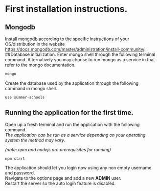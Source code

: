 # First installation instructions.
## Mongodb
Install mongodb according to the specific instructions of your OS/distribution in the website https://docs.mongodb.com/master/administration/install-community/.
##Database initialization.
Enter mongo shell through the following terminal command. Alternatively you may choose to run mongo as a service in that refer to the mongo documentation.
```bash
mongo
```
Create the database used by the application through the following command in mongo shell.
```bash
use summer-schools
```
## Running the application for the first time.
Open up a fresh terminal and run the application with the following command.<br />
_The application can be run as a service depending on your operating system the method may vary._<br />

_(note: npm and nodejs are prerequisites for running)_
```bash
npm start
```
The application should let you login now using any non empty username and password.<br />
Navigate to the options page and add a new **ADMIN** user.<br />
Restart the server so the auto login feature is disabled. 
